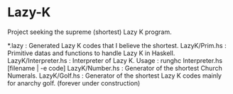 Lazy-K
======

Project seeking the supreme (shortest) Lazy K program.

*.lazy :
  Generated Lazy K codes that I believe the shortest.
LazyK/Prim.hs :
  Primitive datas and functions to handle Lazy K in Haskell.
LazyK/Interpreter.hs :
  Interpreter of Lazy K.
  Usage : runghc Interpreter.hs [filename | -e code]
LazyK/Number.hs :
  Generator of the shortest Church Numerals.
LazyK/Golf.hs :
  Generator of the shortest Lazy K codes mainly for anarchy golf. (forever under construction)